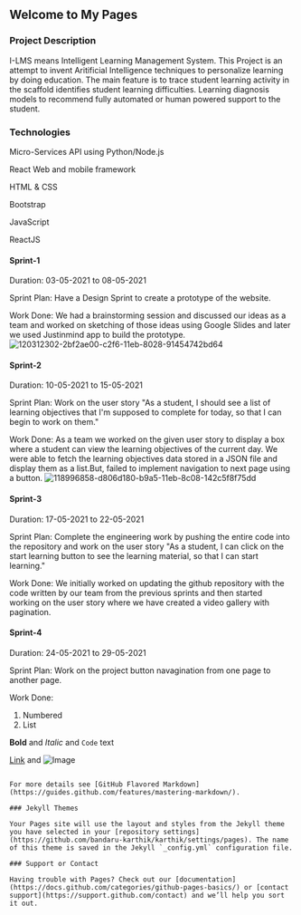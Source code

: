 ## Welcome to My Pages

### Project Description

I-LMS means Intelligent Learning Management System. This Project is an attempt to invent Aritificial Intelligence techniques to personalize learning by doing education. The main feature is to trace student learning activity in the scaffold identifies student learning difficulties. Learning diagnosis models to recommend fully automated or human powered support to the student.

### Technologies
Micro-Services API using Python/Node.js

React Web and mobile framework

HTML & CSS

Bootstrap

JavaScript 

ReactJS

#### Sprint-1

Duration: 03-05-2021 to 08-05-2021

Sprint Plan: Have a Design Sprint to create a prototype of the website.

Work Done: We had a brainstorming session and discussed our ideas as a team and worked on sketching of those ideas using Google Slides and later we used Justinmind app to build the prototype.
![120312302-2bf2ae00-c2f6-11eb-8028-91454742bd64](https://user-images.githubusercontent.com/71970908/120361928-18f8d180-c328-11eb-9f21-e0f609efbdc3.png)



#### Sprint-2

Duration: 10-05-2021 to 15-05-2021

Sprint Plan: Work on the user story "As a student, I should see a list of learning objectives that I'm supposed to complete for today, so that I can begin to work on them."

Work Done: As a team we worked on the given user story to display a box where a student can view the learning objectives of the current day. We were able to fetch the learning objectives data stored in a JSON file and display them as a list.But, failed to implement navigation to next page using a button.
![118996858-d806d180-b9a5-11eb-8c08-142c5f8f75dd](https://user-images.githubusercontent.com/71970908/120361962-26ae5700-c328-11eb-9b5a-cd1b1bd4e968.png)


#### Sprint-3

Duration: 17-05-2021 to 22-05-2021

Sprint Plan: Complete the engineering work by pushing the entire code into the repository and work on the user story "As a student, I can click on the start learning button to see the learning material, so that I can start learning."

Work Done: We initially worked on updating the github repository with the code written by our team from the previous sprints and then started working on the user story where we have created a video gallery with pagination.

#### Sprint-4

Duration: 24-05-2021 to 29-05-2021

Sprint Plan: Work on the project button navagination from one page to another page.

Work Done: 


1. Numbered
2. List

**Bold** and _Italic_ and `Code` text

[Link](url) and ![Image](src)
```

For more details see [GitHub Flavored Markdown](https://guides.github.com/features/mastering-markdown/).

### Jekyll Themes

Your Pages site will use the layout and styles from the Jekyll theme you have selected in your [repository settings](https://github.com/bandaru-karthik/karthik/settings/pages). The name of this theme is saved in the Jekyll `_config.yml` configuration file.

### Support or Contact

Having trouble with Pages? Check out our [documentation](https://docs.github.com/categories/github-pages-basics/) or [contact support](https://support.github.com/contact) and we’ll help you sort it out.
